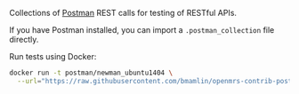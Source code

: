 Collections of [Postman](https://www.getpostman.com) REST calls 
for testing of RESTful APIs.

If you have Postman installed, you can import a `.postman_collection`
file directly.

Run tests using Docker:

```bash
docker run -t postman/newman_ubuntu1404 \
  --url="https://raw.githubusercontent.com/bmamlin/openmrs-contrib-postman-collections/master/platform-2.0-tests.postman_collection"
```
